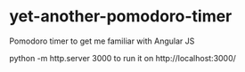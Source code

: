 # yet-another-pomodoro-timer
Pomodoro timer to get me familiar with Angular JS

python -m http.server 3000
to run it on http://localhost:3000/